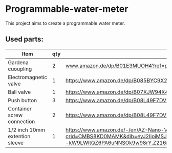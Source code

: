 # Programmable-water-meter

This project aims to create a programmable water meter. 

## Used parts: 
Item | qty| link
---|---|---
Gardena cuoupling | 2 | www.amazon.de/dp/B01E3MUOH4?ref=ppx_yo2ov_dt_b_fed_asin_title
Electromagnetic valve | 1 | https://www.amazon.de/dp/B085BYC9X2?ref=ppx_yo2ov_dt_b_fed_asin_title&th=1
Ball valve | 1 | https://www.amazon.de/dp/B07XJW94X4?ref=ppx_yo2ov_dt_b_fed_asin_title&th=1
Push button | 3 | https://www.amazon.de/dp/B08L49F7DV?ref=ppx_yo2ov_dt_b_fed_asin_title
Container screw connection | 2 | https://www.amazon.de/dp/B08L49F7DV?ref=ppx_yo2ov_dt_b_fed_asin_title
1/2 inch 10mm extention sleeve | 1 | https://www.amazon.de/-/en/AZ-Nano-V3-Board/dp/B01LWSJBTD/ref=sr_1_4?crid=CMBS8KD0MAMK&dib=eyJ2IjoiMSJ9.O2e5j7Gc5VAC3ZyJ7VH5z0UukN_sY8HMthWPykQk9YE49AK1F49yz_uaP8TuCta3J3RwdCaBFuEaTE_qdsOTcz4OBIvZFCvZPwtzFR9YWaLXW5IXjlqmUZ25kY_HRrqfiJi55yVr7OVkRcdSoVCZqVtwDMoiGeH9bdgeQI7AjEX8kBtr29VmpmzneQtevRL6EUHB3VHe8LQ06bQe--kW9LWltQZ6PA6uNNSOk9w98rY.Z216natk4UXFuGNEG-0EMQx3ACY70_GgqOrGGE9VbeI&dib_tag=se&keywords=arduino+nano&qid=1729968800&sprefix=arduino+na%2Caps%2C113&sr=8-4


